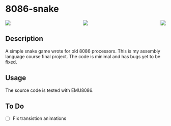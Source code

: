 # 8086-snake
<img align="left" src="https://img.shields.io/badge/Status-active-00d100"> <img align="right" src="https://img.shields.io/github/last-commit/alirezazd-asm/8086-snake?logoColor=d0d615"> <p align="center"><img src="https://img.shields.io/badge/Target%20Processor-Intel%208086-blue"/></p>
## Description
A simple snake game wrote for old 8086 processors. This is my assembly language course final project. The code is minimal and has bugs yet to be fixed.

## Usage
The source code is tested with EMU8086.

## To Do
- [ ] Fix transistion animations
